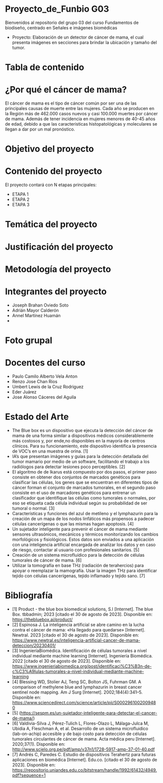 # Proyecto_de_Funbio G03
Bienvenidos al repositorio del grupo 03 del curso Fundamentos de biodiseño, centrado en Señales e imágenes biomédicas
+ Proyecto: Elaboración de un detector de cáncer de mama, el cual presenta imágenes en secciones para brindar la ubicación y tamaño del tumor.
# Tabla de contenido

# ¿Por qué el cáncer de mama?
El cáncer de mama es el tipo de cáncer común por ser una de las principales causas de muerte entre las mujeres. Cada año se producen en la Región más de 462.000 casos nuevos y casi 100.000 muertes por cáncer de mama. Además de tener incidencia en mujeres menores de 40-45 años de edad, debido a que las caracteristicas histopatológicas y moleculares se llegan a dar por un mal pronóstico.
# Objetivo del proyecto

# Contenido del proyecto
El proyecto contará con N etapas principales:
* ETAPA 1
* ETAPA 2
* ETAPA 3

# Temática del proyecto

# Justificación del proyecto

# Metodología del proyecto

# Integrantes del proyecto
+ Joseph Brahan Oviedo Soto
+ Adrián Mayor Calderón
+ Annel Martínez Huamán
+ 
# Foto grupal

# Docentes del curso
- Paulo Camilo Alberto Vela Anton
- Renzo Jose Chan Rios
- Umbert Lewis de la Cruz Rodriguez
- Eder Juárez
- Jose Alonso Cáceres del Aguila

# Estado del Arte
+ The Blue box es un dispositivo que ejecuta la detección del cáncer de mama de una forma similar a dispositivos médicos considerablemente más costosos y, por ende,no disponibles en la mayoría de centros clínicos. Para su funcionamiento, este dispositivo identifica la presencia de VOC’s en una muestra de orina. [1]
+ IA’s que presentan imágenes y guías para la detección detallada del tumor mamario por medio de un software, facilitando el trabajo a los radiólogos para detectar lesiones poco perceptibles. [2]
+ El algoritmo de de Ikarus está compuesto por dos pasos, el primer paso consiste en obtener dos conjuntos de marcados genéticos para clasificar las células, los genes que se encuentran en diferentes tipos de cáncer forman el conjunto de marcados tumorales, en el segundo paso consiste en el uso de marcadores genéticos para entrenar un clasificador que identifique las células como tumorales o normales, por eso se etiqueta cada célula individual según su probabilidad de ser tumoral o normal. [3]
+ Características y funciones del azul de metileno y el lymphazurin para la creación de un mapa de los nodos linfáticos más propensos a padecer células cancerígenas o que las mismas hagan apoptosis. [4]
+ Un sujetador inteligente para prevenir el cáncer de mama mediante sensores ultrasónicos, mecánicos y térmicos monitorizando los cambios morfológicos y fisiológicos. Estos datos son enviados a una aplicación con una inteligencia artificial encargada de analizar los datos y en caso de riesgo, contactar al usuario con profesionales sanitarios. [5]
+ Creación de un sistema microfluídico para la detección de células tumorales de cáncer de mama. [6]
+ Utilizar la tomografía en base THz (radiación de terahercios) para apoyar o reemplazar la mamografía. Usar la imagen THz para identificar tejido con células cancerígenas, tejido inflamado y tejido sano. [7]

# Bibliografía
+ [1] Product - the blue box biomedical solutions, S.l [Internet]. The blue Box. tbbadmin; 2023 [citado el 30 de agosto de 2023]. Disponible en: https://thebluebox.ai/product/
+ [2] Espinosa J. La inteligencia artificial se abre camino en la lucha contra el cáncer de mama: «Ha llegado para quedarse» [Internet]. Newtral. 2023 [citado el 30 de agosto de 2023]. Disponible en: https://www.newtral.es/inteligencia-artificial-cancer-de-mama-deteccion/20230401/
+ [3] IngenieríaBiomédica. Identificación de células tumorales a nivel individual mediante machine learning [Internet]. Ingeniería Biomédica. 2022 [citado el 30 de agosto de 2023]. Disponible en: https://www.ingenieriabiomedica.org/post/identificaci%C3%B3n-de-c%C3%A9lulas-tumorales-a-nivel-individual-mediante-machine-learning
+ [4] Blessing WD, Stolier AJ, Teng SC, Bolton JS, Fuhrman GM. A comparison of methylene blue and lymphazurin in breast cancer sentinel node mapping. Am J Surg [Internet]. 2002;184(4):341–5. Disponible en: https://www.sciencedirect.com/science/article/pii/S0002961002009480
+ [5] (https://sespm.es/un-sujetador-inteligente-para-detectar-el-cancer-de-mama/)
+ [6] Valdivia-Silva J, Pérez-Tulich L, Flores-Olazo L, Málaga-Julca M, Ubidia A, Fleschman A, et al. Desarrollo de un sistema microfluidico (lab-on-achip) accesible y de bajo costo para detección de células tumorales circulantes de cáncer de mama. Acta médica peru [Internet]. 2020;37(1). Disponible en: http://www.scielo.org.pe/pdf/amp/v37n1/1728-5917-amp-37-01-40.pdf
+ [7] Andrés C, Paredes C. Estudio de dispositivos Terahertz para futuras aplicaciones en biomédica [Internet]. Edu.co. [citado el 30 de agosto de 2023]. Disponible en: https://repositorio.uniandes.edu.co/bitstream/handle/1992/61432/4949.pdf?sequence=1

